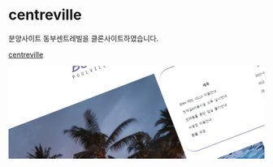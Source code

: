 # centreville
분양사이트 동부센트레빌을 클론사이트하였습니다.


[centreville](https://yellrim.github.io/centreville/)

![센트레빌 이미지](https://github.com/yellrim/fension/blob/main/README.png)
